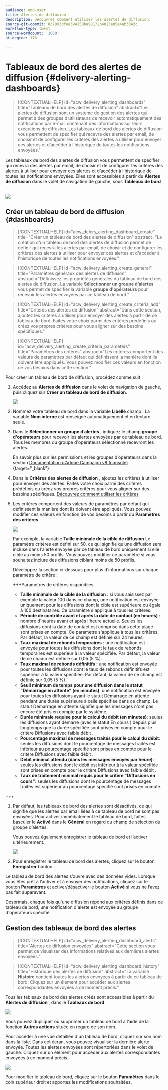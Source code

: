 ```yaml
---
audience: end-user
title: Alertes de diffusion
description: Découvrez comment utiliser les alertes de diffusion.
source-git-commit: 8c7893dfaa394158ba98172b4025e05e4ab3343c
workflow-type: tm+mt
source-wordcount: '1050'
ht-degree: 17%

---
```


# Tableaux de bord des alertes de diffusion {#delivery-alerting-dashboards}

>[!CONTEXTUALHELP]
>id="acw_delivery_alerting_dashboards"
>title="Tableaux de bord des alertes de diffusion"
>abstract="Les alertes de diffusion sont un système de gestion des alertes qui permet à des groupes d’utilisateurs de recevoir automatiquement des notifications par e-mail contenant des informations sur leurs exécutions de diffusion. Les tableaux de bord des alertes de diffusion vous permettent de spécifier qui recevra des alertes par email, de choisir et de configurer les critères des alertes à utiliser pour envoyer ces alertes et d’accéder à l’historique de toutes les notifications envoyées."

Les tableaux de bord des alertes de diffusion vous permettent de spécifier qui recevra des alertes par email, de choisir et de configurer les critères des alertes à utiliser pour envoyer ces alertes et d’accéder à l’historique de toutes les notifications envoyées. Elles sont accessibles à partir du **Alertes de diffusion** dans le volet de navigation de gauche, sous **Tableaux de bord** .

![](assets/alerting-dashboard-list.png)

## Créer un tableau de bord de diffusion {#dashboards}

>[!CONTEXTUALHELP]
>id="acw_delery_alerting_dashboard_create"
>title="Créer un tableau de bord des alertes de diffusion"
>abstract="La création d&#39;un tableau de bord des alertes de diffusion permet de définir qui recevra les alertes par email, de choisir et de configurer les critères des alertes à utiliser pour envoyer ces alertes et d&#39;accéder à l&#39;historique de toutes les notifications envoyées."

>[!CONTEXTUALHELP]
>id="acw_delivery_alerting_create_general"
>title="Paramètres généraux des alertes de diffusion"
>abstract="Définissez les propriétés générales du tableau de bord des alertes de diffusion. La variable **Sélectionner un groupe d’alertes** vous permet de spécifier la variable **groupe d&#39;opérateurs** pour recevoir les alertes envoyées par ce tableau de bord."

>[!CONTEXTUALHELP]
>id="acw_delivery_alerting_create_criteria_add"
>title="Critères des alertes de diffusion"
>abstract="Dans cette section, ajoutez les critères à utiliser pour envoyer des alertes à partir de ce tableau de bord. Faites votre choix parmi des critères prédéfinis ou créez vos propres critères pour vous aligner sur des besoins spécifiques."

>[!CONTEXTUALHELP]
>id="acw_delivery_alerting_create_criteria_parameters"
>title="Paramètres des critères"
>abstract="Les critères comportent des valeurs de paramètres par défaut qui définissent la manière dont ils doivent être appliqués. Vous pouvez modifier ces valeurs en fonction de vos besoins dans cette section."

Pour créer un tableau de bord de diffusion, procédez comme suit :

1. Accédez au **Alertes de diffusion** dans le volet de navigation de gauche, puis cliquez sur **Créer un tableau de bord de diffusion**.

   ![](assets/alerting-dashboard.png)

1. Nommez votre tableau de bord dans la variable **Libellé** champ . La variable **Nom interne** est renseigné automatiquement et en lecture seule.

1. Dans le **Sélectionner un groupe d’alertes** , indiquez le champ **groupe d&#39;opérateurs** pour recevoir les alertes envoyées par ce tableau de bord. Tous les membres du groupe d&#39;opérateurs sélectionné recevront les alertes.

   En savoir plus sur les permissions et les groupes d’opérateurs dans la section [Documentation d’Adobe Campaign v8 (console)](https://experienceleague.adobe.com/en/docs/campaign/campaign-v8/admin/permissions/gs-permissions){target="_blank"}

1. Dans le **Critères des alertes de diffusion** , ajoutez les critères à utiliser pour envoyer des alertes. Faites votre choix parmi des critères prédéfinis ou créez vos propres critères pour vous aligner sur des besoins spécifiques. [Découvrez comment utiliser les critères](../msg/delivery-alerting-criteria.md)

1. Les critères comportent des valeurs de paramètres par défaut qui définissent la manière dont ils doivent être appliqués. Vous pouvez modifier ces valeurs en fonction de vos besoins à partir du **Paramètres des critères** .

   ![](assets/alerting-criteria-parameters.png)

   Par exemple, la variable **Taille minimale de la cible de diffusion** Le paramètre critères est défini sur 50, ce qui signifie qu’une diffusion sera incluse dans l’alerte envoyée par ce tableau de bord uniquement si elle cible au moins 50 profils. Vous pouvez modifier ce paramètre si vous souhaitez inclure des diffusions ciblant moins de 50 profils.

   Développez la section ci-dessous pour plus d’informations sur chaque paramètre de critère :

   +++Paramètres de critères disponibles

   * **Taille minimale de la cible de la diffusion** : si vous saisissez par exemple la valeur 100 dans ce champ, une notification est envoyée uniquement pour les diffusions dont la cible est supérieure ou égale à 100 destinataires. Ce paramètre s&#39;applique à tous les critères.
   * **Période de contrôle avant et après la date de contact (en heures)** : nombre d&#39;heures avant et après l&#39;heure actuelle. Seules les diffusions dont la date de contact est comprise dans cette plage sont prises en compte. Ce paramètre s&#39;applique à tous les critères. Par défaut, la valeur de ce champ est définie sur 24 heures.
   * **Taux maximal de rebonds temporaires** : une notification est envoyée pour toutes les diffusions dont le taux de rebonds temporaires est supérieur à la valeur spécifiée. Par défaut, la valeur de ce champ est définie sur 0,05 (5 %).
   * **Taux maximal de rebonds définitifs** : une notification est envoyée pour toutes les diffusions dont le taux de rebonds définitifs est supérieur à la valeur spécifiée. Par défaut, la valeur de ce champ est définie sur 0,05 (5 %).
   * **Seuil minimum de temps pour une diffusion dans le statut &quot;Démarrage en attente&quot; (en minutes)**: une notification est envoyée pour toutes les diffusions ayant le statut Démarrage en attente pendant une durée supérieure à celle spécifiée dans ce champ. Le statut Démarrage en attente signifie que les messages n&#39;ont pas encore été pris en compte par le système.
   * **Durée minimale requise pour le calcul du débit (en minutes)**: seules les diffusions ayant démarré (avec le statut En cours ) depuis plus longtemps que la durée spécifiée sont prises en compte pour le critère Diffusions avec faible débit .
   * **Pourcentage maximal de messages traités pour le calcul du débit**: seules les diffusions dont le pourcentage de messages traités est inférieur au pourcentage spécifié sont prises en compte pour le critère Diffusions avec faible débit .
   * **Débit minimal attendu (dans les messages envoyés par heure)**: seules les diffusions dont le débit est inférieur à la valeur spécifiée sont prises en compte pour le critère Diffusions avec faible débit .
   * **Taux de traitement minimal requis pour le critère &quot;Diffusions en cours&quot;**: seules les diffusions dont le pourcentage de messages traités est supérieur au pourcentage spécifié sont prises en compte.

+++

1. Par défaut, les tableaux de bord des alertes sont désactivés, ce qui signifie que les alertes par email liées à ce tableau de bord ne sont pas envoyées. Pour activer immédiatement le tableau de bord, faites basculer le **Activé** dans le **Général** en regard du champ de sélection du groupe d’alertes.

   Vous pouvez également enregistrer le tableau de bord et l’activer ultérieurement.

   ![](assets/alerting-dashboard-enable.png)

1. Pour enregistrer le tableau de bord des alertes, cliquez sur le bouton **Enregistrer** bouton .

Le tableau de bord des alertes s’ouvre avec des données vides. Lorsque vous êtes prêt à l’activer et à envoyer des notifications, cliquez sur le bouton **Paramètres** et activer/désactiver le bouton **Activé** si vous ne l’avez pas fait auparavant.

Désormais, chaque fois qu&#39;une diffusion répond aux critères définis dans ce tableau de bord, une notification d&#39;alerte est envoyée au groupe d&#39;opérateurs spécifié.

## Gestion des tableaux de bord des alertes

>[!CONTEXTUALHELP]
>id="acw_delivery_alerting_dashboard_alerts"
>title="Alertes de diffusion envoyées"
>abstract="Cette section vous permet de visualiser des informations relatives aux dernières alertes envoyées."

>[!CONTEXTUALHELP]
>id="acw_delivery_alerting_dashboard_history"
>title="Historique des alertes de diffusion"
>abstract="La variable **Histoire** contient toutes les alertes envoyées à partir de ce tableau de bord. Cliquez sur un élément pour accéder aux alertes correspondantes envoyées à ce moment précis."

Tous les tableaux de bord des alertes créés sont accessibles à partir du **Alertes de diffusion** , dans le **Tableaux de bord** .

![](assets/alerting-dashboard-list.png)

Vous pouvez dupliquer ou supprimer un tableau de bord à l’aide de la fonction **Autres actions** située en regard de son nom.

Pour accéder à une vue détaillée d&#39;un tableau de bord, cliquez sur son nom dans la liste. Dans cet écran, vous pouvez visualiser la dernière alerte envoyée. Toutes les alertes envoyées sont répertoriées dans le volet de gauche. Cliquez sur un élément pour accéder aux alertes correspondantes envoyées à ce moment précis.

![](assets/alerting-dashboard-details.png)

Pour modifier le tableau de bord, cliquez sur le bouton **Paramètres** dans le coin supérieur droit et apportez les modifications souhaitées.
